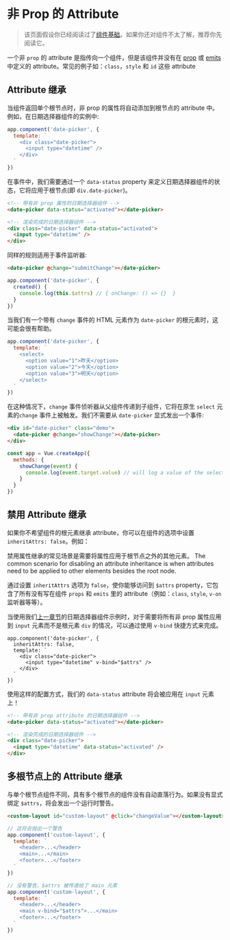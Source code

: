 # 非 Prop 的 Attribute

> 该页面假设你已经阅读过了[组件基础](component-basics.md)。如果你还对组件不太了解，推荐你先阅读它。

一个非 `prop` 的 attribute 是指传向一个组件，但是该组件并没有在 [prop](component-props) 或 [emits](component-custom-events.html#defining-custom-events) 中定义的 attribute。常见的例子如：`class`，`style` 和 `id` 这些 attribute

## Attribute 继承

当组件返回单个根节点时，非 prop 的属性将自动添加到根节点的 attribute 中。例如，在日期选择器组件的实例中:

```js
app.component('date-picker', {
  template: `
    <div class="date-picker">
      <input type="datetime" />
    </div>
  `
})
```

在事件中，我们需要通过一个 `data-status` property 来定义日期选择器组件的状态，它将应用于根节点(即 `div.date-picker`)。

```html
<!-- 带有非 prop 属性的日期选择器组件 -->
<date-picker data-status="activated"></date-picker>

<!-- 渲染完成的日期选择器组件 -->
<div class="date-picker" data-status="activated">
  <input type="datetime" />
</div>
```

同样的规则适用于事件监听器:

```html
<date-picker @change="submitChange"></date-picker>
```

```js
app.component('date-picker', {
  created() {
    console.log(this.$attrs) // { onChange: () => {}  }
  }
})
```

当我们有一个带有 `change` 事件的 HTML 元素作为 `date-picker` 的根元素时，这可能会很有帮助。

```js
app.component('date-picker', {
  template: `
    <select>
      <option value="1">昨天</option>
      <option value="2">今天</option>
      <option value="3">明天</option>
    </select>
  `
})
```

在这种情况下，`change` 事件侦听器从父组件传递到子组件，它将在原生 `select` 元素的`change` 事件上被触发。我们不需要从 `date-picker` 显式发出一个事件:

```html
<div id="date-picker" class="demo">
  <date-picker @change="showChange"></date-picker>
</div>
```

```js
const app = Vue.createApp({
  methods: {
    showChange(event) {
      console.log(event.target.value) // will log a value of the selected option
    }
  }
})
```

## 禁用 Attribute 继承

如果你不希望组件的根元素继承 attribute，你可以在组件的选项中设置 `inheritAttrs: false`。例如：

禁用属性继承的常见场景是需要将属性应用于根节点之外的其他元素。
The common scenario for disabling an attribute inheritance is when attributes need to be applied to other elements besides the root node.

通过设置 `inheritAttrs` 选项为 `false`，使你能够访问到 `$attrs` property，它包含了所有没有写在组件 `props` 和 `emits` 里的 attribute（例如：`class`, `style`, `v-on` 监听器等等）。

当使用我们[上一章节](#attribute-inheritance)的日期选择器组件示例时，对于需要将所有非 prop 属性应用到 `input` 元素而不是根元素 `div` 的情况，可以通过使用 `v-bind` 快捷方式来完成。

```js{5}
app.component('date-picker', {
  inheritAttrs: false,
  template: `
    <div class="date-picker">
      <input type="datetime" v-bind="$attrs" />
    </div>
  `
})
```

使用这样的配置方式，我们的 `data-status` attribute 将会被应用在 `input` 元素上！

```html
<!-- 带有非 prop attribute 的日期选择器组件 -->
<date-picker data-status="activated"></date-picker>

<!-- 渲染完成的日期选择器组件 -->
<div class="date-picker">
  <input type="datetime" data-status="activated" />
</div>
```

## 多根节点上的 Attribute 继承

与单个根节点组件不同，具有多个根节点的组件没有自动直落行为。如果没有显式绑定 `$attrs`，将会发出一个运行时警告。

```html
<custom-layout id="custom-layout" @click="changeValue"></custom-layout>
```

```js
// 这将会抛出一个警告
app.component('custom-layout', {
  template: `
    <header>...</header>
    <main>...</main>
    <footer>...</footer>
  `
})

// 没有警告，$attrs 被传递给了 main 元素
app.component('custom-layout', {
  template: `
    <header>...</header>
    <main v-bind="$attrs">...</main>
    <footer>...</footer>
  `
})
```
